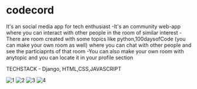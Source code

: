 # codecord
It's an social media app for tech enthusiast
-It's an community web-app where you can interact with other people in the room of similar interest
-There are room created with some topics like python,100daysofCode (you can make your own room as well) where you can chat with other people and see the particiapnts 
 of that room 
-You can also make your own room with anytopic and you can locate it in your profile section

TECHSTACK - Django, HTML,CSS,JAVASCRIPT

![1](https://github.com/r4hul4rora/codecord/assets/146558166/5348c179-c993-4f62-9b2c-ecb0ade26007)
![2](https://github.com/r4hul4rora/codecord/assets/146558166/0f26ba1c-a90f-4ff1-b5be-9c4160288609)
![3](https://github.com/r4hul4rora/codecord/assets/146558166/cf340cdb-1dc2-4b3e-b211-5c62848288f4)
![4](https://github.com/r4hul4rora/codecord/assets/146558166/84cc471c-c32a-49ec-b118-27fd2fb4ec65)
